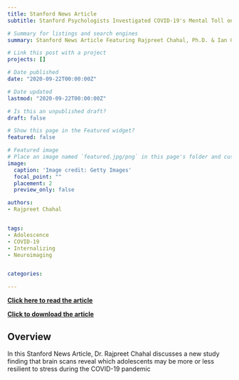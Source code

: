```yaml
---
title: Stanford News Article
subtitle: Stanford Psychologists Investigated COVID-19's Mental Toll on Teenagers

# Summary for listings and search engines
summary: Stanford News Article Featuring Rajpreet Chahal, Ph.D. & Ian Gotlib, Ph.D. on 09/22/2020. 

# Link this post with a project
projects: []

# Date published
date: "2020-09-22T00:00:00Z"

# Date updated
lastmod: "2020-09-22T00:00:00Z"

# Is this an unpublished draft?
draft: false

# Show this page in the Featured widget?
featured: false

# Featured image
# Place an image named `featured.jpg/png` in this page's folder and customize its options here.
image:
  caption: 'Image credit: Getty Images'
  focal_point: ""
  placement: 2
  preview_only: false

authors:
- Rajpreet Chahal


tags:
- Adolescence
- COVID-19
- Internalizing
- Neuroimaging


categories:

---
```



[**Click here to read the article**](https://news.stanford.edu/press-releases/2020/09/22/covid-19s-mental-toll-teens/)

[**Click to download the article**](https://github.com/rchahal123/starter-academic/raw/master/content/post/StanfordNews/COVID-19%E2%80%99s%20mental%20toll%20on%20teens%20_%20Stanford%20News.pdf)


## Overview

In this Stanford News Article, Dr. Rajpreet Chahal discusses a new study finding that brain scans reveal which adolescents may be more or less resilient to stress during the COVID-19 pandemic



